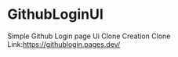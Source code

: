 # GithubLoginUI
Simple Github Login page Ui Clone Creation
Clone Link:https://githublogin.pages.dev/
